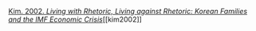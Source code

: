 [Kim. 2002. *Living with Rhetoric, Living against Rhetoric: Korean Families and the IMF Economic Crisis*](zotero://select/items/1_DJAADF2F)[[kim2002]]